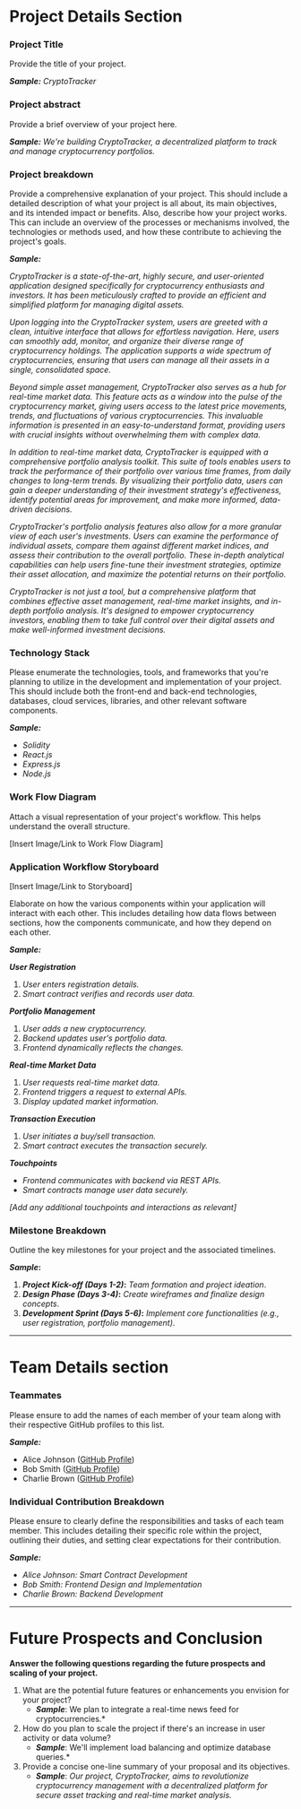 # Project Details Section


### Project Title

Provide the title of your project.

**_Sample:_** _CryptoTracker_

### Project abstract

Provide a brief overview of your project here.

**_Sample:_**
_We're building CryptoTracker, a decentralized platform to track and manage cryptocurrency portfolios._

### Project breakdown

Provide a comprehensive explanation of your project. This should include a detailed description of what your project is all about, its main objectives, and its intended impact or benefits. Also, describe how your project works. This can include an overview of the processes or mechanisms involved, the technologies or methods used, and how these contribute to achieving the project's goals.

**_Sample:_**

_CryptoTracker is a state-of-the-art, highly secure, and user-oriented application designed specifically for cryptocurrency enthusiasts and investors. It has been meticulously crafted to provide an efficient and simplified platform for managing digital assets._

_Upon logging into the CryptoTracker system, users are greeted with a clean, intuitive interface that allows for effortless navigation. Here, users can smoothly add, monitor, and organize their diverse range of cryptocurrency holdings. The application supports a wide spectrum of cryptocurrencies, ensuring that users can manage all their assets in a single, consolidated space._

_Beyond simple asset management, CryptoTracker also serves as a hub for real-time market data. This feature acts as a window into the pulse of the cryptocurrency market, giving users access to the latest price movements, trends, and fluctuations of various cryptocurrencies. This invaluable information is presented in an easy-to-understand format, providing users with crucial insights without overwhelming them with complex data._

_In addition to real-time market data, CryptoTracker is equipped with a comprehensive portfolio analysis toolkit. This suite of tools enables users to track the performance of their portfolio over various time frames, from daily changes to long-term trends. By visualizing their portfolio data, users can gain a deeper understanding of their investment strategy's effectiveness, identify potential areas for improvement, and make more informed, data-driven decisions._

_CryptoTracker's portfolio analysis features also allow for a more granular view of each user's investments. Users can examine the performance of individual assets, compare them against different market indices, and assess their contribution to the overall portfolio. These in-depth analytical capabilities can help users fine-tune their investment strategies, optimize their asset allocation, and maximize the potential returns on their portfolio._

_CryptoTracker is not just a tool, but a comprehensive platform that combines effective asset management, real-time market insights, and in-depth portfolio analysis. It's designed to empower cryptocurrency investors, enabling them to take full control over their digital assets and make well-informed investment decisions._

### Technology Stack

Please enumerate the technologies, tools, and frameworks that you're planning to utilize in the development and implementation of your project. This should include both the front-end and back-end technologies, databases, cloud services, libraries, and other relevant software components.

**_Sample:_**

- _Solidity_
- _React.js_
- _Express.js_
- _Node.js_

### Work Flow Diagram

Attach a visual representation of your project's workflow. This helps understand the overall structure.

[Insert Image/Link to Work Flow Diagram]

### Application Workflow Storyboard

[Insert Image/Link to Storyboard]

Elaborate on how the various components within your application will interact with each other. This includes detailing how data flows between sections, how the components communicate, and how they depend on each other.

**_Sample:_**

**_User Registration_**

1. _User enters registration details._
2. _Smart contract verifies and records user data._

**_Portfolio Management_**

1. _User adds a new cryptocurrency._
2. _Backend updates user's portfolio data._
3. _Frontend dynamically reflects the changes._

**_Real-time Market Data_**

1. _User requests real-time market data._
2. _Frontend triggers a request to external APIs._
3. _Display updated market information._

**_Transaction Execution_**

1. _User initiates a buy/sell transaction._
2. _Smart contract executes the transaction securely._

**_Touchpoints_**

- _Frontend communicates with backend via REST APIs._
- _Smart contracts manage user data securely._

_[Add any additional touchpoints and interactions as relevant]_

### Milestone Breakdown

Outline the key milestones for your project and the associated timelines.

**_Sample_:**

1. **_Project Kick-off (Days 1-2)_:** _Team formation and project ideation_.
2. **_Design Phase (Days 3-4)_:** _Create wireframes and finalize design concepts_.
3. **_Development Sprint (Days 5-6)_:** _Implement core functionalities (e.g., user registration, portfolio management)_.

---

# Team Details section

### Teammates

Please ensure to add the names of each member of your team along with their respective GitHub profiles to this list.

**_Sample:_**

- Alice Johnson ([GitHub Profile](https://github.com/alicejohnson))
- Bob Smith ([GitHub Profile](https://github.com/bobsmith))
- Charlie Brown ([GitHub Profile](https://github.com/charliebrown))

### Individual Contribution Breakdown

Please ensure to clearly define the responsibilities and tasks of each team member. This includes detailing their specific role within the project, outlining their duties, and setting clear expectations for their contribution.

**_Sample:_**

- _Alice Johnson: Smart Contract Development_
- _Bob Smith: Frontend Design and Implementation_
- _Charlie Brown: Backend Development_

---

# Future Prospects and Conclusion

**Answer the following questions regarding the future prospects and scaling of your project.**

1. What are the potential future features or enhancements you envision for your project?
   - **_Sample_**: We plan to integrate a real-time news feed for cryptocurrencies.\*
2. How do you plan to scale the project if there's an increase in user activity or data volume?
   - **_Sample_**: We'll implement load balancing and optimize database queries.\*
3. Provide a concise one-line summary of your proposal and its objectives.
   - **_Sample_**: _Our project, CryptoTracker, aims to revolutionize cryptocurrency management with a decentralized platform for secure asset tracking and real-time market analysis._
